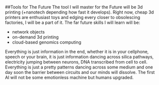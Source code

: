 ##Tools for The Future
The tool I will master for the Future will be 3d printing (+nanotech depending how fast it develops). Right now, cheap 3d printers are enthusiast toys and edging every closer to obsolescing factories, I will be a part of it. The far future skills I will learn will be:

* network objects
* on-demand 3d printing
* cloud-based genomics computing

Everything is just information in the end, whether it is in your cellphone, speech or your brain, it is just information dancing across silica pathways, electricity jumping between neurons, DNA transcribed from cell to cell. Everything is just a pretty patterns dancing across some medium and one day soon the barrier between circuits and our minds will dissolve. The first AI will not be some emotionless machine but humans upgraded.
